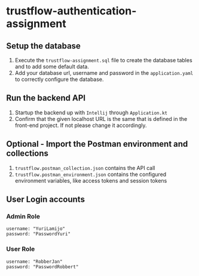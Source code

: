 # trustflow-authentication-assignment

## Setup the database
1. Execute the ``trustflow-assignment.sql`` file to create the database tables and to add some default data.
2. Add your database url, username and password in the `application.yaml` to correctly configure the database.

## Run the backend API
1. Startup the backend up with `Intellij` through `Application.kt`
2. Confirm that the given localhost URL is the same that is defined in the front-end project. If not please change it accordingly.

## Optional - Import the Postman environment and collections
1. `trustflow.postman_collection.json` contains the API call
2. `trustflow.postman_environment.json` contains the configured environment variables, like access tokens and session tokens

## User Login accounts
### Admin Role
````aiignore
username: "YuriLamijo"
password: "PasswordYuri"
````

### User Role
````aiignore
username: "RobberJan"
password: "PasswordRobbert"
````